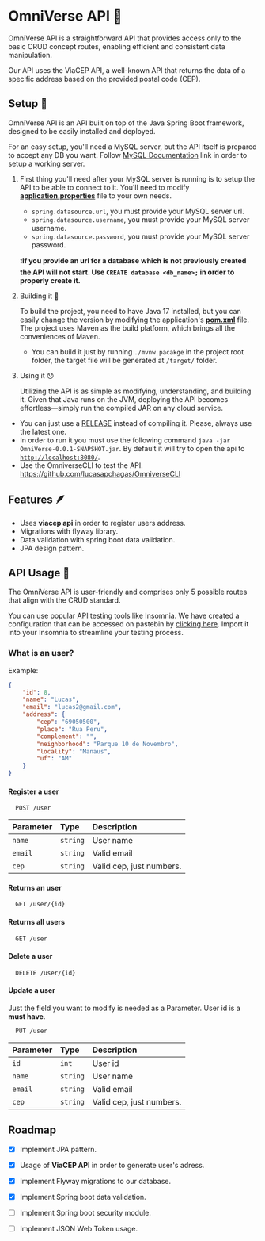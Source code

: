 
# OmniVerse API 🌌

OmniVerse API is a straightforward API that provides access only to the basic CRUD concept routes, enabling efficient and consistent data manipulation.

Our API uses the ViaCEP API, a well-known API that returns the data of a specific address based on the provided postal code (CEP).
## Setup 🔧

OmniVerse API is an API built on top of the Java Spring Boot framework, designed to be easily installed and deployed. 

For an easy setup, you'll need a MySQL server, but the API itself is prepared to accept any DB you want. Follow [MySQL Documentation](https://dev.mysql.com/doc/mysql-getting-started/en) link in order to setup a working server.

1. First thing you'll need after your MySQL server is running is to setup the API to be able to connect to it. You'll need to modify [**application.properties**](https://github.com/lucasapchagas/Omniverse/blob/main/src/main/resources/application.properties) file to your own needs. 

    - `spring.datasource.url`, you must provide your MySQL server url.
    - `spring.datasource.username`, you must provide your MySQL server username.
    - `spring.datasource.password`, you must provide your MySQL server password.

    ❗**If you provide an url for a database which is not previously created the API will not start. Use `CREATE database <db_name>;` in order to properly create it.**    

2. Building it 🔨

    To build the project, you need to have Java 17 installed, but you can easily change the version by modifying the application's [**pom.xml**](https://github.com/lucasapchagas/Omniverse/blob/main/pom.xml) file. The project uses Maven as the build platform, which brings all the conveniences of Maven.

    - You can build it just by running `./mvnw pacakge` in the project root folder, the target file will be generated at `/target/` folder. 

3. Using it 😯

    Utilizing the API is as simple as modifying, understanding, and building it. Given that Java runs on the JVM, deploying the API becomes effortless—simply run the compiled JAR on any cloud service.

- You can just use a [RELEASE](https://github.com/lucasapchagas/Omniverse/releases/tag/RELEASE) instead of compiling it. Please, always use the latest one.
- In order to run it you must use the following command `java -jar OmniVerse-0.0.1-SNAPSHOT.jar`. By default it will try to open the api to [`http://localhost:8080/`](http://localhost:8080/).
- Use the OmniverseCLI to test the API. https://github.com/lucasapchagas/OmniverseCLI

## Features 🪶

- Uses **viacep api** in order to register users address.
- Migrations with flyway library.
- Data validation with spring boot data validation.
- JPA design pattern.


## API Usage 🍪

The OmniVerse API is user-friendly and comprises only 5 possible routes that align with the CRUD standard.

You can use popular API testing tools like Insomnia. We have created a configuration that can be accessed on pastebin by [clicking here](https://pastebin.com/f1rBDfZP). Import it into your Insomnia to streamline your testing process.

### What is an user?
Example:
```json
{
    "id": 8,
    "name": "Lucas",
    "email": "lucas2@gmail.com",
    "address": {
        "cep": "69050500",
        "place": "Rua Peru",
        "complement": "",
        "neighborhood": "Parque 10 de Novembro",
        "locality": "Manaus",
        "uf": "AM"
    }
}
```

#### Register a user

```http
  POST /user
```

| Parameter   | Type       | Description                           |
| :---------- | :--------- | :---------------------------------- |
| `name` | `string` | User name |
| `email` | `string` | Valid email |
| `cep` | `string` | Valid cep, just numbers. |

#### Returns an user

```http
  GET /user/{id}
```

#### Returns all users

```http
  GET /user
```

#### Delete a user

```http
  DELETE /user/{id}
```

#### Update a user

Just the field you want to modify is needed as a Parameter. User id is a **must have**.

```http
  PUT /user
```

| Parameter   | Type       | Description                           |
| :---------- | :--------- | :---------------------------------- |
| `id` | `int` | User id|
| `name` | `string` | User name |
| `email` | `string` | Valid email |
| `cep` | `string` | Valid cep, just numbers. |


## Roadmap

- [x]  Implement JPA pattern.
- [x]  Usage of **ViaCEP API** in order to generate user's adress.
- [x]  Implement Flyway migrations to our database.
- [x]  Implement Spring boot data validation.
- [ ]  Implement Spring boot security module.
- [ ]  Implement JSON Web Token usage.



